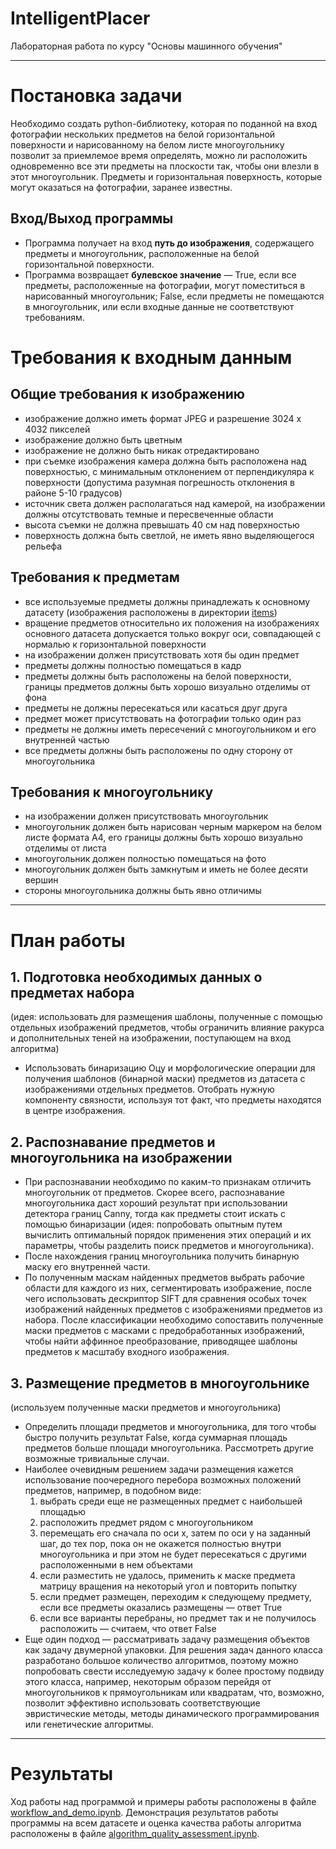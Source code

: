 # IntelligentPlacer
Лабораторная работа по курсу "Основы машинного обучения"
____
# Постановка задачи
Необходимо создать python-библиотеку, которая по поданной на вход фотографии нескольких предметов на белой горизонтальной поверхности и нарисованному на белом листе многоугольнику позволит за приемлемое время определять, можно ли расположить одновременно все эти предметы на плоскости так, чтобы они влезли в этот многоугольник. Предметы и горизонтальная поверхность, которые могут оказаться на фотографии, заранее известны.

## Вход/Выход программы
* Программа получает на вход <b>путь до изображения</b>, содержащего предметы и многоугольник, расположенные на белой горизонтальной поверхности.
* Программа возвращает <b>булевское значение</b> — True, если все предметы, расположенные на фотографии, могут поместиться в нарисованный многоугольник; False, если предметы не помещаются в многоугольник, или если входные данные не соответствуют требованиям.

# Требования к входным данным
## Общие требования к изображению
* изображение должно иметь формат JPEG и разрешение 3024 x 4032 пикселей
* изображение должно быть цветным
* изображение не должно быть никак отредактировано
* при съемке изображения камера должна быть расположена над поверхностью, с минимальным отклонением от перпендикуляра к поверхности (допустима разумная погрешность отклонения в районе 5-10 градусов)
* источник света должен располагаться над камерой, на изображении должны отсутствовать темные и пересвеченные области
* высота съемки не должна превышать 40 см над поверхностью
* поверхность должна быть светлой, не иметь явно выделяющегося рельефа

## Требования к предметам
* все используемые предметы должны принадлежать к основному датасету (изображения расположены в директории [items](items))
* вращение предметов относительно их положения на изображениях основного датасета допускается только вокруг оси, совпадающей с нормалью к горизонтальной поверхности
* на изображении должен присутствовать хотя бы один предмет
* предметы должны полностью помещаться в кадр
* предметы должны быть расположены на белой поверхности, границы предметов должны быть хорошо визуально отделимы от фона
* предметы не должны пересекаться или касаться друг друга
* предмет может присутствовать на фотографии только один раз
* предметы не должны иметь пересечений с многоугольником и его внутренней частью
* все предметы должны быть расположены по одну сторону от многоугольника

## Требования к многоугольнику
* на изображении должен присутствовать многоугольник
* многоугольник должен быть нарисован черным маркером на белом листе формата А4, его границы должны быть хорошо визуально отделимы от листа
* многоугольник должен полностью помещаться на фото
* многоугольник должен быть замкнутым и иметь не более десяти вершин
* стороны многоугольника должны быть явно отличимы
____
# План работы
## 1. Подготовка необходимых данных о предметах набора
(идея: использовать для размещения шаблоны, полученные с помощью отдельных изображений предметов, чтобы ограничить влияние ракурса и дополнительных теней на изображении, поступающем на вход алгоритма)
* Использовать бинаризацию Оцу и морфологические операции для получения шаблонов (бинарной маски) предметов из датасета с изображениями отдельных предметов. Отобрать нужную компоненту связности, используя тот факт, что предметы находятся в центре изображения.
## 2. Распознавание предметов и многоугольника на изображении
* При распознавании необходимо по каким-то признакам отличить многоугольник от предметов. Скорее всего, распознавание многоугольника даст хороший результат при использовании детектора границ Canny, тогда как предметы стоит искать с помощью бинаризации (идея: попробовать опытным путем вычислить оптимальный порядок применения этих операций и их параметры, чтобы разделить поиск предметов и многоугольника).
* После нахождения границ многоугольника получить бинарную маску его внутренней части.
* По полученным маскам найденных предметов выбрать рабочие области для каждого из них, сегментировать изображение, после чего использовать дескриптор SIFT для сравнения особых точек изображений найденных предметов с изображениями предметов из набора. После классификации необходимо сопоставить полученные маски предметов с масками с предобработанных изображений, чтобы найти аффинное преобразование, приводящее шаблоны предметов к масштабу входного изображения.
## 3. Размещение предметов в многоугольнике 
(используем полученные маски предметов и многоугольника)
* Определить площади предметов и многоугольника, для того чтобы быстро получить результат False, когда суммарная площадь предметов больше площади многоугольника. Рассмотреть другие возможные тривиальные случаи.
* Наиболее очевидным решением задачи размещения кажется использование поочередного перебора возможных положений предметов, например, в подобном виде:
   1. выбрать среди еще не размещенных предмет с наибольшей площадью
   2. расположить предмет рядом с многоугольником
   3. перемещать его сначала по оси x, затем по оси у на заданный шаг, до тех пор, пока он не окажется полностью внутри многоугольника и при этом не будет пересекаться с другими расположенными в нем объектами
   4. если разместить не удалось, применить к маске предмета матрицу вращения на некоторый угол и повторить попытку
   5. если предмет размещен, переходим к следующему предмету, если все предметы оказались размещены — ответ True
   6. если все варианты перебраны, но предмет так и не получилось расположить — считаем, что ответ False
* Еще один подход — рассматривать задачу размещения объектов как задачу двумерной упаковки. Для решения задач данного класса разработано большое количество алгоритмов, поэтому можно попробовать свести исследуемую задачу к более простому подвиду этого класса, например, некоторым образом перейдя от многоугольников к прямоугольникам или квадратам, что, возможно, позволит эффективно использовать соответствующие эвристические методы, методы динамического программирования или генетические алгоритмы.
____
# Результаты
Ход работы над программой и примеры работы расположены в файле [workflow_and_demo.ipynb](workflow_and_demo.ipynb).
Демонстрация результатов работы программы на всем датасете и оценка качества работы алгоритма расположены в файле [algorithm_quality_assessment.ipynb](algorithm_quality_assessment.ipynb).